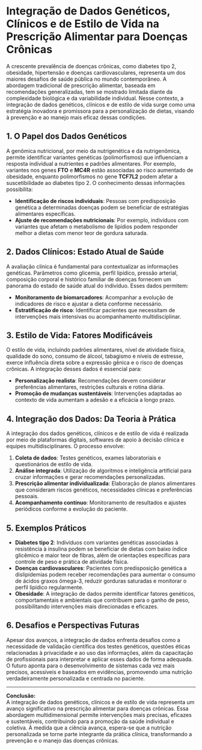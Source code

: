 # Integração de Dados Genéticos, Clínicos e de Estilo de Vida na Prescrição Alimentar para Doenças Crônicas

A crescente prevalência de doenças crônicas, como diabetes tipo 2, obesidade, hipertensão e doenças cardiovasculares, representa um dos maiores desafios de saúde pública no mundo contemporâneo. A abordagem tradicional de prescrição alimentar, baseada em recomendações generalizadas, tem se mostrado limitada diante da complexidade biológica e da variabilidade individual. Nesse contexto, a integração de dados genéticos, clínicos e de estilo de vida surge como uma estratégia inovadora e promissora para a personalização de dietas, visando à prevenção e ao manejo mais eficaz dessas condições.

## 1. O Papel dos Dados Genéticos

A genômica nutricional, por meio da nutrigenética e da nutrigenômica, permite identificar variantes genéticas (polimorfismos) que influenciam a resposta individual a nutrientes e padrões alimentares. Por exemplo, variantes nos genes **FTO** e **MC4R** estão associadas ao risco aumentado de obesidade, enquanto polimorfismos no gene **TCF7L2** podem afetar a suscetibilidade ao diabetes tipo 2. O conhecimento dessas informações possibilita:

- **Identificação de riscos individuais**: Pessoas com predisposição genética a determinadas doenças podem se beneficiar de estratégias alimentares específicas.
- **Ajuste de recomendações nutricionais**: Por exemplo, indivíduos com variantes que afetam o metabolismo de lipídios podem responder melhor a dietas com menor teor de gordura saturada.

## 2. Dados Clínicos: Estado Atual de Saúde

A avaliação clínica é fundamental para contextualizar as informações genéticas. Parâmetros como glicemia, perfil lipídico, pressão arterial, composição corporal e histórico familiar de doenças fornecem um panorama do estado de saúde atual do indivíduo. Esses dados permitem:

- **Monitoramento de biomarcadores**: Acompanhar a evolução de indicadores de risco e ajustar a dieta conforme necessário.
- **Estratificação de risco**: Identificar pacientes que necessitam de intervenções mais intensivas ou acompanhamento multidisciplinar.

## 3. Estilo de Vida: Fatores Modificáveis

O estilo de vida, incluindo padrões alimentares, nível de atividade física, qualidade do sono, consumo de álcool, tabagismo e níveis de estresse, exerce influência direta sobre a expressão gênica e o risco de doenças crônicas. A integração desses dados é essencial para:

- **Personalização realista**: Recomendações devem considerar preferências alimentares, restrições culturais e rotina diária.
- **Promoção de mudanças sustentáveis**: Intervenções adaptadas ao contexto de vida aumentam a adesão e a eficácia a longo prazo.

## 4. Integração dos Dados: Da Teoria à Prática

A integração dos dados genéticos, clínicos e de estilo de vida é realizada por meio de plataformas digitais, softwares de apoio à decisão clínica e equipes multidisciplinares. O processo envolve:

1. **Coleta de dados**: Testes genéticos, exames laboratoriais e questionários de estilo de vida.
2. **Análise integrada**: Utilização de algoritmos e inteligência artificial para cruzar informações e gerar recomendações personalizadas.
3. **Prescrição alimentar individualizada**: Elaboração de planos alimentares que consideram riscos genéticos, necessidades clínicas e preferências pessoais.
4. **Acompanhamento contínuo**: Monitoramento de resultados e ajustes periódicos conforme a evolução do paciente.

## 5. Exemplos Práticos

- **Diabetes tipo 2**: Indivíduos com variantes genéticas associadas à resistência à insulina podem se beneficiar de dietas com baixo índice glicêmico e maior teor de fibras, além de orientações específicas para controle de peso e prática de atividade física.
- **Doenças cardiovasculares**: Pacientes com predisposição genética a dislipidemias podem receber recomendações para aumentar o consumo de ácidos graxos ômega-3, reduzir gorduras saturadas e monitorar o perfil lipídico regularmente.
- **Obesidade**: A integração de dados permite identificar fatores genéticos, comportamentais e ambientais que contribuem para o ganho de peso, possibilitando intervenções mais direcionadas e eficazes.

## 6. Desafios e Perspectivas Futuras

Apesar dos avanços, a integração de dados enfrenta desafios como a necessidade de validação científica dos testes genéticos, questões éticas relacionadas à privacidade e ao uso das informações, além da capacitação de profissionais para interpretar e aplicar esses dados de forma adequada. O futuro aponta para o desenvolvimento de sistemas cada vez mais precisos, acessíveis e baseados em evidências, promovendo uma nutrição verdadeiramente personalizada e centrada no paciente.

---

**Conclusão:**  
A integração de dados genéticos, clínicos e de estilo de vida representa um avanço significativo na prescrição alimentar para doenças crônicas. Essa abordagem multidimensional permite intervenções mais precisas, eficazes e sustentáveis, contribuindo para a promoção da saúde individual e coletiva. À medida que a ciência avança, espera-se que a nutrição personalizada se torne parte integrante da prática clínica, transformando a prevenção e o manejo das doenças crônicas.